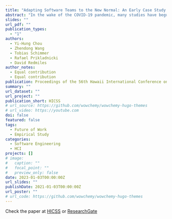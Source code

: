 ```yaml
---
title: "Adapting Software Teams to the New Normal: An Early Case Study of Transitioning to Hybrid Work Under COVID-19"
abstract: "In the wake of the COVID-19 pandemic, many studies have begun to address what some refer to as the" new normal," comprising hybrid arrangements of employees working from home and working at the office with varying schedule arrangements. While many of the studies to date addressed how employees coped with work-from-home, we sought to investigate how employees dealt with a transition to the new normal of hybrid arrangements. To shed light on this topic, we conducted a survey-based case study at one office location of a large, multinational software corporation. The site sought to transition employees fully working from home to working two days remotely and three predefined days in their shared workspace. Our survey results indicated a substantial decline in work satisfaction since the beginning of this transition, which can be explained by diverse work preferences. Furthermore, some software developers felt frustrated during this transition time; they described challenges they underwent and proposed potential solutions. In this paper, we present our lessons learned in this case study and describe some actionable recommendations for practitioners facing such transitions."
slides: ""
url_pdf: ""
publication_types:
  - "1"
authors:
  - Yi-Hung Chou
  - Zhendong Wang
  - Tobias Schimmer
  - Rafael Prikladnicki
  - David Redmiles
author_notes:
  - Equal contribution
  - Equal contribution
publication: Proceedings of the 56th Hawaii International Conference on System Sciences
summary: ""
url_dataset: ""
url_project: ""
publication_short: HICSS
# url_source: https://github.com/wowchemy/wowchemy-hugo-themes
# url_video: https://youtube.com
doi: false
featured: false
tags:
  - Future of Work
  - Empirical Study
categories:
  - Software Engineering
  - HCI
projects: []
# image:
#   caption: ""
#   focal_point: ""
#   preview_only: false
date: 2023-01-03T00:00:00Z
url_slides: ""
publishDate: 2021-01-03T00:00:00Z
url_poster: ""
# url_code: https://github.com/wowchemy/wowchemy-hugo-themes
---
```

Check the paper at [HICSS](https://scholarspace.manoa.hawaii.edu/items/a921364a-e702-4432-8883-ee6f18803286) or [ResearchGate](https://www.researchgate.net/publication/363855398_Adapting_Software_Teams_to_the_New_Normal_An_Early_Case_Study_of_Transitioning_to_Hybrid_Work_Under_COVID-19)